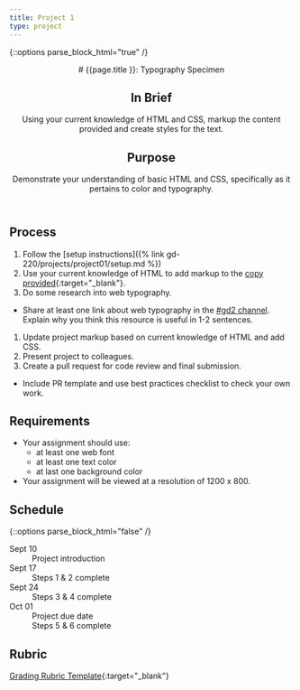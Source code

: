 ```yaml
---
title: Project 1
type: project
---
```


{::options parse_block_html="true" /}

<header>
# {{page.title }}: Typography Specimen

## In Brief
Using your current knowledge of HTML and CSS, markup the content provided and create styles for the text.

## Purpose
Demonstrate your understanding of basic HTML and CSS, specifically as it pertains to color and typography.

</header>

<section>

## Process
1. Follow the [setup instructions]({% link gd-220/projects/project01/setup.md %})
1. Use your current knowledge of HTML to add markup to the [copy provided](https://gist.githubusercontent.com/angeliquejw/0c2727ac5c065350565112216b3f7f0b/raw/b1d087a6acd37814f901f2de439ef2facc85a0f2/on-paper.txt){:target="_blank"}.
1. Do some research into web typography.
  - Share at least one link about web typography in the [#gd2 channel](https://mica-web.slack.com). Explain why you think this resource is useful in 1-2 sentences.
1. Update project markup based on current knowledge of HTML and add CSS.
1. Present project to colleagues.
1. Create a pull request for code review and final submission.
  - Include PR template and use best practices checklist to check your own work.

## Requirements
- Your assignment should use:
  - at least one web font
  - at least one text color
  - at last one background color
- Your assignment will be viewed at a resolution of 1200 x 800.

</section>

<aside>

## Schedule

{::options parse_block_html="false" /}
<dl>
<dt>Sept 10</dt>
<dd>Project introduction</dd>
<dt>Sept 17</dt>
<dd>Steps 1 & 2 complete</dd>
<dt>Sept 24</dt>
<dd>Steps 3 & 4 complete</dd>
<dt>Oct 01</dt>
<dd>Project due date</dd>
<dd>Steps 5 & 6 complete</dd>
</dl>

## Rubric
[Grading Rubric Template](https://docs.google.com/spreadsheets/d/e/2PACX-1vTwhxDx3oZco1CQLtyOhTPnaZ4aAIzSXt62AbhiQLHlvYesx649B08L1XfLbVoRkCenMPsAkfFy2MfW/pubhtml?gid=1244627885&single=true){:target="_blank"}

</aside>
